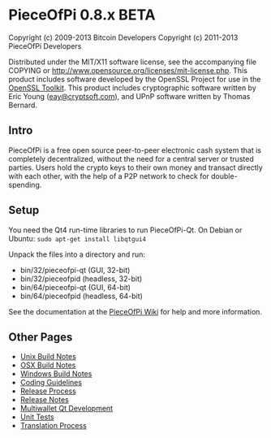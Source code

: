 PieceOfPi 0.8.x BETA
====================

Copyright (c) 2009-2013 Bitcoin Developers
Copyright (c) 2011-2013 PieceOfPi Developers

Distributed under the MIT/X11 software license, see the accompanying
file COPYING or http://www.opensource.org/licenses/mit-license.php.
This product includes software developed by the OpenSSL Project for use in the [OpenSSL Toolkit](http://www.openssl.org/). This product includes
cryptographic software written by Eric Young ([eay@cryptsoft.com](mailto:eay@cryptsoft.com)), and UPnP software written by Thomas Bernard.


Intro
---------------------
PieceOfPi is a free open source peer-to-peer electronic cash system that is
completely decentralized, without the need for a central server or trusted
parties.  Users hold the crypto keys to their own money and transact directly
with each other, with the help of a P2P network to check for double-spending.


Setup
---------------------
You need the Qt4 run-time libraries to run PieceOfPi-Qt. On Debian or Ubuntu:
	`sudo apt-get install libqtgui4`

Unpack the files into a directory and run:

- bin/32/pieceofpi-qt (GUI, 32-bit)
- bin/32/pieceofpid (headless, 32-bit)
- bin/64/pieceofpi-qt (GUI, 64-bit)
- bin/64/pieceofpid (headless, 64-bit)

See the documentation at the [PieceOfPi Wiki](http://pieceofpi.info)
for help and more information.


Other Pages
---------------------
- [Unix Build Notes](build-unix.md)
- [OSX Build Notes](build-osx.md)
- [Windows Build Notes](build-msw.md)
- [Coding Guidelines](coding.md)
- [Release Process](release-process.md)
- [Release Notes](release-notes.md)
- [Multiwallet Qt Development](multiwallet-qt.md)
- [Unit Tests](unit-tests.md)
- [Translation Process](translation_process.md)
